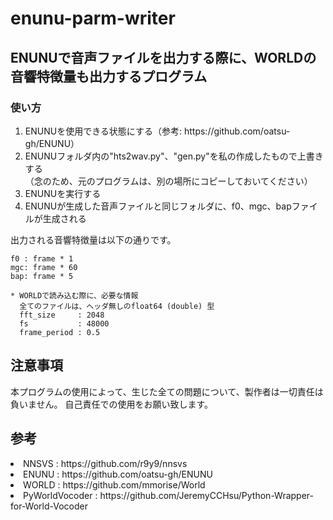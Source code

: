 # enunu-parm-writer
<h2>ENUNUで音声ファイルを出力する際に、WORLDの音響特徴量も出力するプログラム</h2>

<h3>使い方</h3>
<ol>
<li>ENUNUを使用できる状態にする（参考: https://github.com/oatsu-gh/ENUNU）</li>
<li>ENUNUフォルダ内の"hts2wav.py"、"gen.py"を私の作成したもので上書きする<br>（念のため、元のプログラムは、別の場所にコピーしておいてください）</li>
<li>ENUNUを実行する</li>
<li>ENUNUが生成した音声ファイルと同じフォルダに、f0、mgc、bapファイルが生成される</li>
</ol>

<p>出力される音響特徴量は以下の通りです。</p>

	f0 : frame * 1
	mgc: frame * 60
	bap: frame * 5
	
	* WORLDで読み込む際に、必要な情報
	  全てのファイルは、ヘッダ無しのfloat64 (double) 型
	  fft_size     : 2048 
	  fs           : 48000
	  frame_period : 0.5

<h2>注意事項</h2>
本プログラムの使用によって、生じた全ての問題について、製作者は一切責任は負いません。
自己責任での使用をお願い致します。

<h2>参考</h2>
<li>NNSVS          : https://github.com/r9y9/nnsvs </li>	
<li>ENUNU          : https://github.com/oatsu-gh/ENUNU </li>
<li>WORLD          : https://github.com/mmorise/World </li>
<li>PyWorldVocoder : https://github.com/JeremyCCHsu/Python-Wrapper-for-World-Vocoder </li>
